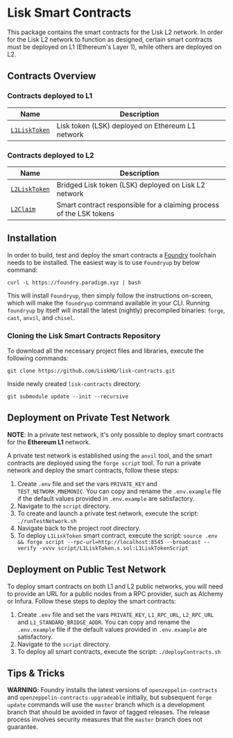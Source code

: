 # Lisk Smart Contracts

This package contains the smart contracts for the Lisk L2 network. In order for the Lisk L2 network to function as designed, certain smart contracts must be deployed on L1 (Ethereum's Layer 1), while others are deployed on L2.

## Contracts Overview

### Contracts deployed to L1

| Name                                    | Description                                      |
| --------------------------------------- | ------------------------------------------------ |
| [`L1LiskToken`](src/L1/L1LiskToken.sol) | Lisk token (LSK) deployed on Ethereum L1 network |

### Contracts deployed to L2

| Name                                    | Description                                                         |
| --------------------------------------- | ------------------------------------------------------------------- |
| [`L2LiskToken`](src/L2/L2LiskToken.sol) | Bridged Lisk token (LSK) deployed on Lisk L2 network                |
| [`L2Claim`](src/L2/L2Claim.sol)         | Smart contract responsible for a claiming process of the LSK tokens |

## Installation

In order to build, test and deploy the smart contracts a [Foundry](https://github.com/foundry-rs/foundry) toolchain needs to be installed. The easiest way is to use `Foundryup` by below command:

```shell
curl -L https://foundry.paradigm.xyz | bash
```

This will install `Foundryup`, then simply follow the instructions on-screen, which will make the `foundryup` command available in your CLI. Running `foundryup` by itself will install the latest (nightly) precompiled binaries: `forge`, `cast`, `anvil`, and `chisel`.

### Cloning the Lisk Smart Contracts Repository
To download all the necessary project files and libraries, execute the following commands:
```shell
git clone https://github.com/LiskHQ/lisk-contracts.git
```
Inside newly created `lisk-contracts` directory:
```shell
git submodule update --init --recursive
```

## Deployment on Private Test Network

**NOTE**: In a private test network, it's only possible to deploy smart contracts for the **Ethereum L1** network.

A private test network is established using the `anvil` tool, and the smart contracts are deployed using the `forge script` tool. To run a private network and deploy the smart contracts, follow these steps:
1. Create `.env` file and set the vars `PRIVATE_KEY` and `TEST_NETWORK_MNEMONIC`. You can copy and rename the `.env.example` file if the default values provided in `.env.example` are satisfactory.
2. Navigate to the `script` directory.
3. To create and launch a private test network, execute the script: `./runTestNetwork.sh`
4. Navigate back to the project root directory.
5. To deploy `L1LiskToken` smart contract, execute the script: `source .env && forge script --rpc-url=http://localhost:8545 --broadcast --verify -vvvv script/L1LiskToken.s.sol:L1LiskTokenScript`

## Deployment on Public Test Network

To deploy smart contracts on both L1 and L2 public networks, you will need to provide an URL for a public nodes from a RPC provider, such as Alchemy or Infura. Follow these steps to deploy the smart contracts:
1. Create `.env` file and set the vars `PRIVATE_KEY`, `L1_RPC_URL`, `L2_RPC_URL` and `L1_STANDARD_BRIDGE_ADDR`. You can copy and rename the `.env.example` file if the default values provided in `.env.example` are satisfactory.
2. Navigate to the `script` directory.
3. To deploy all smart contracts, execute the script: `./deployContracts.sh`
   
## Tips & Tricks

**WARNING**: Foundry installs the latest versions of `openzeppelin-contracts` and `openzeppelin-contracts-upgradeable` initially, but subsequent `forge update` commands will use the `master` branch which is a development branch that should be avoided in favor of tagged releases. The release process involves security measures that the `master` branch does not guarantee.
